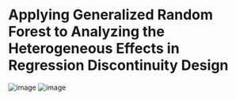 
<br> Applying Generalized Random Forest to Analyzing the Heterogeneous Effects in Regression Discontinuity Design
=========
![image](https://img.shields.io/badge/Language-Python3.11.7-blue?style=flat)
![image](https://img.shields.io/badge/Language-R4.1.3-blue?style=flat)
